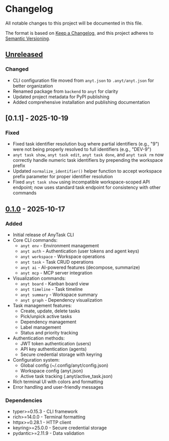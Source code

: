 # Changelog

All notable changes to this project will be documented in this file.

The format is based on [Keep a Changelog](https://keepachangelog.com/en/1.0.0/),
and this project adheres to [Semantic Versioning](https://semver.org/spec/v2.0.0.html).

## [Unreleased]

### Changed
- CLI configuration file moved from `anyt.json` to `.anyt/anyt.json` for better organization
- Renamed package from `backend` to `anyt` for clarity
- Updated project metadata for PyPI publishing
- Added comprehensive installation and publishing documentation

## [0.1.1] - 2025-10-19

### Fixed
- Fixed task identifier resolution bug where partial identifiers (e.g., "9") were not being properly resolved to full identifiers (e.g., "DEV-9")
- `anyt task show`, `anyt task edit`, `anyt task done`, and `anyt task rm` now correctly handle numeric task identifiers by prepending the workspace prefix
- Updated `normalize_identifier()` helper function to accept workspace prefix parameter for proper identifier resolution
- Fixed `anyt task show` using incompatible workspace-scoped API endpoint; now uses standard task endpoint for consistency with other commands

## [0.1.0] - 2025-10-17

### Added
- Initial release of AnyTask CLI
- Core CLI commands:
  - `anyt env` - Environment management
  - `anyt auth` - Authentication (user tokens and agent keys)
  - `anyt workspace` - Workspace operations
  - `anyt task` - Task CRUD operations
  - `anyt ai` - AI-powered features (decompose, summarize)
  - `anyt mcp` - MCP server integration
- Visualization commands:
  - `anyt board` - Kanban board view
  - `anyt timeline` - Task timeline
  - `anyt summary` - Workspace summary
  - `anyt graph` - Dependency visualization
- Task management features:
  - Create, update, delete tasks
  - Pick/unpick active tasks
  - Dependency management
  - Label management
  - Status and priority tracking
- Authentication methods:
  - JWT token authentication (users)
  - API key authentication (agents)
  - Secure credential storage with keyring
- Configuration system:
  - Global config (~/.config/anyt/config.json)
  - Workspace config (anyt.json)
  - Active task tracking (.anyt/active_task.json)
- Rich terminal UI with colors and formatting
- Error handling and user-friendly messages

### Dependencies
- typer>=0.15.3 - CLI framework
- rich>=14.0.0 - Terminal formatting
- httpx>=0.28.1 - HTTP client
- keyring>=25.0.0 - Secure credential storage
- pydantic>=2.11.9 - Data validation

[Unreleased]: https://github.com/yourusername/AnyTaskBackend/compare/v0.1.0...HEAD
[0.1.0]: https://github.com/yourusername/AnyTaskBackend/releases/tag/v0.1.0

